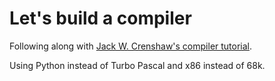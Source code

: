 # Let's build a compiler

Following along with [Jack W. Crenshaw's compiler tutorial][lets-build].

Using Python instead of Turbo Pascal and x86 instead of 68k.

[lets-build]: http://compilers.iecc.com/crenshaw/
